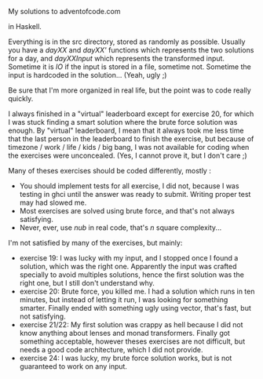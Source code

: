 My solutions to adventofcode.com

in Haskell.

Everything is in the src directory, stored as randomly as possible. Usually you have a *dayXX* and *dayXX'* functions which represents the two solutions for a day, and *dayXXInput* which represents the transformed input. Sometime it is *IO* if the input is stored in a file, sometime not. Sometime the input is hardcoded in the solution... (Yeah, ugly ;)

Be sure that I'm more organized in real life, but the point was to code really quickly.

I always finished in a "virtual" leaderboard except for exercise 20, for which I was stuck finding a smart solution where the brute force solution was enough. By "virtual" leaderboard, I mean that it always took me less time that the last person in the leaderboard to finish the exercise, but because of timezone / work / life / kids / big bang, I was not available for coding when the exercises were unconcealed. (Yes, I cannot prove it, but I don't care ;)

Many of theses exercises should be coded differently, mostly :

- You should implement tests for all exercise, I did not, because I was testing in ghci until the answer was ready to submit. Writing proper test may had slowed me.
- Most exercises are solved using brute force, and that's not always satisfying.
- Never, ever, use *nub* in real code, that's *n* square complexity...

I'm not satisfied by many of the exercises, but mainly:

- exercise 19: I was lucky with my input, and I stopped once I found a solution, which was the right one. Apparently the input was crafted specially to avoid multiples solutions, hence the first solution was the right one, but I still don't understand why.
- exercise 20: Brute force, you killed me. I had a solution which runs in ten minutes, but instead of letting it run, I was looking for something smarter. Finally ended with something ugly using vector, that's fast, but not satisfying.
- exercise 21/22: My first solution was crappy as hell because I did not know anything about lenses and monad transformers. Finally got something acceptable, however theses exercises are not difficult, but needs a good code architecture, which I did not provide.
- exercise 24: I was lucky, my brute force solution works, but is not guaranteed to work on any input.

